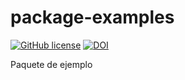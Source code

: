 # package-examples

[![GitHub license](https://sinfallas.files.wordpress.com/2016/02/gpl.png)](https://github.com/sinfallas/package-examples/blob/master/LICENSE)
[![DOI](https://zenodo.org/badge/4102/sinfallas/package-examples.svg)](https://zenodo.org/badge/latestdoi/4102/sinfallas/package-examples)

Paquete de ejemplo
